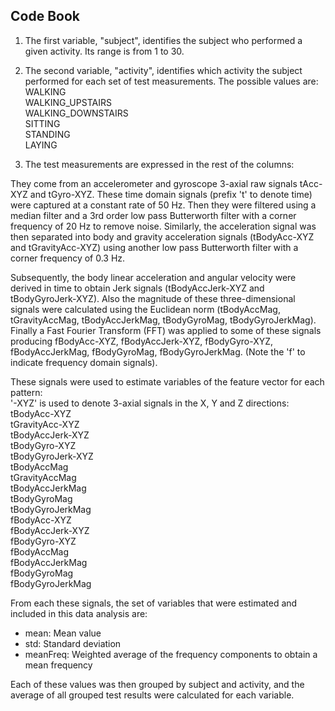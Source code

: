 Code Book
---------

1.  The first variable, "subject", identifies the subject who performed
    a given activity. Its range is from 1 to 30.

2.  The second variable, "activity", identifies which activity the
    subject performed for each set of test measurements. The possible
    values are:  
    WALKING  
    WALKING\_UPSTAIRS  
    WALKING\_DOWNSTAIRS  
    SITTING  
    STANDING  
    LAYING

3.  The test measurements are expressed in the rest of the columns:

They come from an accelerometer and gyroscope 3-axial raw signals
tAcc-XYZ and tGyro-XYZ. These time domain signals (prefix 't' to denote
time) were captured at a constant rate of 50 Hz. Then they were filtered
using a median filter and a 3rd order low pass Butterworth filter with a
corner frequency of 20 Hz to remove noise. Similarly, the acceleration
signal was then separated into body and gravity acceleration signals
(tBodyAcc-XYZ and tGravityAcc-XYZ) using another low pass Butterworth
filter with a corner frequency of 0.3 Hz.

Subsequently, the body linear acceleration and angular velocity were
derived in time to obtain Jerk signals (tBodyAccJerk-XYZ and
tBodyGyroJerk-XYZ). Also the magnitude of these three-dimensional
signals were calculated using the Euclidean norm (tBodyAccMag,
tGravityAccMag, tBodyAccJerkMag, tBodyGyroMag, tBodyGyroJerkMag).
Finally a Fast Fourier Transform (FFT) was applied to some of these
signals producing fBodyAcc-XYZ, fBodyAccJerk-XYZ, fBodyGyro-XYZ,
fBodyAccJerkMag, fBodyGyroMag, fBodyGyroJerkMag. (Note the 'f' to
indicate frequency domain signals).

These signals were used to estimate variables of the feature vector for
each pattern:  
'-XYZ' is used to denote 3-axial signals in the X, Y and Z directions:  
tBodyAcc-XYZ  
tGravityAcc-XYZ  
tBodyAccJerk-XYZ  
tBodyGyro-XYZ  
tBodyGyroJerk-XYZ  
tBodyAccMag  
tGravityAccMag  
tBodyAccJerkMag  
tBodyGyroMag  
tBodyGyroJerkMag  
fBodyAcc-XYZ  
fBodyAccJerk-XYZ  
fBodyGyro-XYZ  
fBodyAccMag  
fBodyAccJerkMag  
fBodyGyroMag  
fBodyGyroJerkMag

From each these signals, the set of variables that were estimated and
included in this data analysis are:  
- mean: Mean value  
- std: Standard deviation  
- meanFreq: Weighted average of the frequency components to obtain a
mean frequency

Each of these values was then grouped by subject and activity, and the
average of all grouped test results were calculated for each variable.
